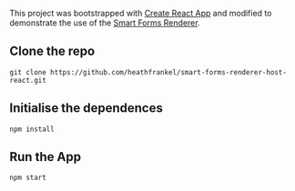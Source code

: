 This project was bootstrapped with [Create React App](https://github.com/facebookincubator/create-react-app) and modified to demonstrate the use of the [Smart Forms Renderer](https://www.npmjs.com/package/@aehrc/smart-forms-renderer).

## Clone the repo
`git clone https://github.com/heathfrankel/smart-forms-renderer-host-react.git`

## Initialise the dependences
`npm install`

## Run the App
`npm start`